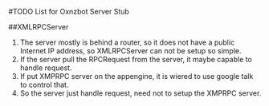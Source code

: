 #TODO List for Oxnzbot Server Stub

##XMLRPCServer

1. The server mostly is behind a router, so it does not have a public Internet
IP address, so XMLRPCServer can not be setup so simple.
2. If the server pull the RPCRequest from the server, it maybe capable to
handle request.
3. If put XMPRPC server on the appengine, it is wiered to use google talk to
control that.
4. So the server just handle request, need not to setup the XMPRPC server.
